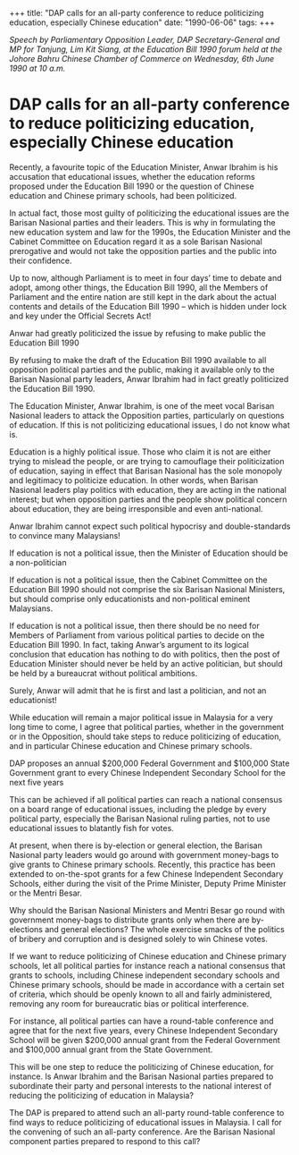 +++ 
title: "DAP calls for an all-party conference to reduce politicizing education, especially Chinese education"
date: "1990-06-06"
tags:
+++

_Speech by Parliamentary Opposition Leader, DAP Secretary-General and MP for Tanjung, Lim Kit Siang, at the Education Bill 1990 forum held at the Johore Bahru Chinese Chamber of Commerce on Wednesday, 6th June 1990 at 10 a.m._

# DAP calls for an all-party conference to reduce politicizing education, especially Chinese education

Recently, a favourite topic of the Education Minister, Anwar Ibrahim is his accusation that educational issues, whether the education reforms proposed under the Education Bill 1990 or the question of Chinese education and Chinese primary schools, had been politicized.</u>

In actual fact, those most guilty of politicizing the educational issues are the Barisan Nasional parties and their leaders. This is why in formulating the new education system and law for the 1990s, the Education Minister and the Cabinet Committee on Education regard it as a sole Barisan Nasional prerogative and would not take the opposition parties and the public into their confidence.

Up to now, although Parliament is to meet in four days’ time to debate and adopt, among other things, the Education Bill 1990, all the Members of Parliament and the entire nation are still kept in the dark about the actual contents and details of the Education Bill 1990 – which is hidden under lock and key under the Official Secrets Act!

Anwar had greatly politicized the issue by refusing to make public the Education Bill 1990

By refusing to make the draft of the Education Bill 1990 available to all opposition political parties and the public, making it available only to the Barisan Nasional party leaders, Anwar Ibrahim had in fact greatly politicized the Education Bill 1990.

The Education Minister, Anwar Ibrahim, is one of the meet vocal Barisan Nasional leaders to attack the Opposition parties, particularly on questions of education. If this is not politicizing educational issues, I do not know what is.

Education is a highly political issue. Those who claim it is not are either trying to mislead the people, or are trying to camouflage their politicization of education, saying in effect that Barisan Nasional has the sole monopoly and legitimacy to politicize education. In other words, when Barisan Nasional leaders play politics with education, they are acting in the national interest; but when opposition parties and the people show political concern about education, they are being irresponsible and even anti-national.

Anwar Ibrahim cannot expect such political hypocrisy and double-standards to convince many Malaysians!

If education is not a political issue, then the Minister of Education should be a non-politician

If education is not a political issue, then the Cabinet Committee on the Education Bill 1990 should not comprise the six Barisan Nasional Ministers, but should comprise only educationists and non-political eminent Malaysians.

If education is not a political issue, then there should be no need for Members of Parliament from various political parties to decide on the Education Bill 1990. In fact, taking Anwar’s argument to its logical conclusion that education has nothing to do with politics, then the post of Education Minister should never be held by an active politician, but should be held by a bureaucrat without political ambitions.

Surely, Anwar will admit that he is first and last a politician, and not an educationist!

While education will remain a major political issue in Malaysia for a very long time to come, I agree that political parties, whether in the government or in the Opposition, should take steps to reduce politicizing of education, and in particular Chinese education and Chinese primary schools.

DAP proposes an annual $200,000 Federal Government and $100,000 State Government grant to every Chinese Independent Secondary School for the next five years

This can be achieved if all political parties can reach a national consensus on a board range of educational issues, including the pledge by every political party, especially the Barisan Nasional ruling parties, not to use educational issues to blatantly fish for votes.

At present, when there is by-election or general election, the Barisan Nasional party leaders would go around with government money-bags to give grants to Chinese primary schools. Recently, this practice has been extended to on-the-spot grants for a few Chinese Independent Secondary Schools, either during the visit of the Prime Minister, Deputy Prime Minister or the Mentri Besar.

Why should the Barisan Nasional Ministers and Mentri Besar go round with government money-bags to distribute grants only when there are by-elections and general elections? The whole exercise smacks of the politics of bribery and corruption and is designed solely to win Chinese votes.

If we want to reduce politicizing of Chinese education and Chinese primary schools, let all political parties for instance reach a national consensus that grants to schools, including Chinese independent secondary schools and Chinese primary schools, should be made in accordance with a certain set of criteria, which should be openly known to all and fairly administered, removing any room for bureaucratic bias or political interference.

For instance, all political parties can have a round-table conference and agree that for the next five years, every Chinese Independent Secondary School will be given $200,000 annual grant from the Federal Government and $100,000 annual grant from the State Government.

This will be one step to reduce the politicizing of Chinese education, for instance. Is Anwar Ibrahim and the Barisan Nasional parties prepared to subordinate their party and personal interests to the national interest of reducing the politicizing of education in Malaysia?

The DAP is prepared to attend such an all-party round-table conference to find ways to reduce politicizing of educational issues in Malaysia. I call for the convening of such an all-party conference. Are the Barisan Nasional component parties prepared to respond to this call?
 

